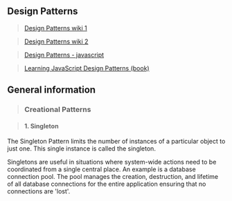 ## Design Patterns

> [Design Patterns wiki 1](https://ru.wikipedia.org/wiki/Design_Patterns)

> [Design Patterns wiki 2](https://ru.wikipedia.org/wiki/%D0%A8%D0%B0%D0%B1%D0%BB%D0%BE%D0%BD_%D0%BF%D1%80%D0%BE%D0%B5%D0%BA%D1%82%D0%B8%D1%80%D0%BE%D0%B2%D0%B0%D0%BD%D0%B8%D1%8F)

> [Design Patterns - javascript](https://www.dofactory.com/javascript/design-patterns)

> [Learning JavaScript Design Patterns (book)](https://addyosmani.com/resources/essentialjsdesignpatterns/book/)

## General information

> ### Creational Patterns

> #### 1. Singleton

The Singleton Pattern limits the number of instances of a particular object to just one. This single instance is called the singleton.

Singletons are useful in situations where system-wide actions need to be coordinated from a single central place. An example is a database connection pool. The pool manages the creation, destruction, and lifetime of all database connections for the entire application ensuring that no connections are 'lost'.
